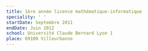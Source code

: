 ```yaml
---
title: 1ère année licence mathématique-informatique
speciality: ' '
startDate: Septembre 2011
endDate: Juin 2012
school: Université Claude Bernard Lyon 1
place: 69100 Villeurbanne
---
```


